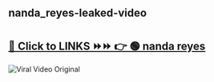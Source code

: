 
 ## nanda_reyes-leaked-video 

# <h2><a href="https://clipsfans.com/nanda_reyes&ref=git">🔗 Click to LINKS ⏩⏩ 👉 🟢 nanda reyes </a></h2>

<a href="https://clipsfans.com/nanda_reyes&ref=git" rel="nofollow" data-target="animated-image.originalLink"><img src="https://i.ibb.co.com/xMMVF88/686577567.gif" alt="Viral Video Original" style="max-width: 100%; display: inline-block;" data-target="animated-image.originalImage"></a>
